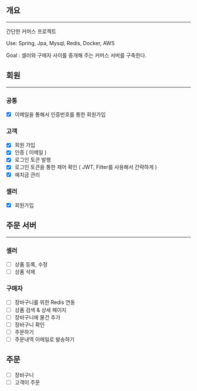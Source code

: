 ## 개요

___
간단한 커머스 프로젝트

Use: Spring, Jpa, Mysql, Redis, Docker, AWS

Goal : 셀러와 구매자 사이를 중개해 주는 커머스 서버를 구축한다.

## 회원

___

### 공통

- [x] 이메일을 통해서 인증번호를 통한 회원가입

### 고객

- [x] 회원 가입
- [x] 인증 ( 이메일 )
- [x] 로그인 토큰 발행
- [x] 로그인 토큰을 통한 제어 확인 ( JWT, Filter를 사용해서 간략하게 )
- [x] 예치금 관리

### 셀러

- [x] 회원가입

## 주문 서버

___

### 셀러

- [ ] 상품 등록, 수정
- [ ] 상품 삭제

### 구매자

- [ ] 장바구니를 위한 Redis 연동
- [ ] 상품 검색 & 상세 페이지
- [ ] 장바구니에 물건 추가
- [ ] 장바구니 확인
- [ ] 주문하기
- [ ] 주문내역 이메일로 발송하기

## 주문

- [ ] 장바구니
- [ ] 고객이 주문